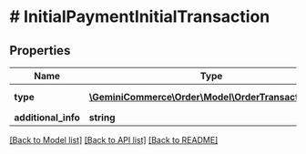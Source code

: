 # # InitialPaymentInitialTransaction


## Properties 


Name | Type | Description | Notes
------------ | ------------- | ------------- | -------------
**type**| [**\GeminiCommerce\Order\Model\OrderTransactionType**](OrderTransactionType.md) |  for more information please, see Model/OrderTransactionType.php  |
**additional_info**| **string** |   | [optional]


[[Back to Model list]](../../README.md#models) [[Back to API list]](../../README.md#endpoints) [[Back to README]](../../README.md)


